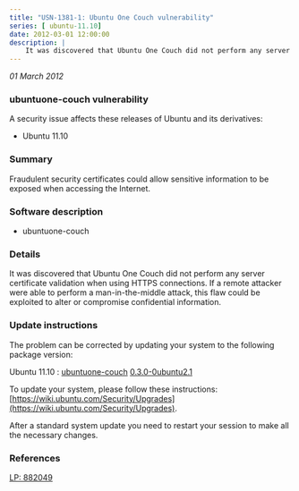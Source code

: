 ```yaml
---
title: "USN-1381-1: Ubuntu One Couch vulnerability"
series: [ ubuntu-11.10]
date: 2012-03-01 12:00:00
description: |
    It was discovered that Ubuntu One Couch did not perform any server certificate validation when using HTTPS connections. If a remote attacker were able to perform a man-in-the-middle attack, this flaw could be exploited to alter or compromise confidential information. 
--- 
```

 
 

*01 March 2012*

### ubuntuone-couch vulnerability

A security issue affects these releases of Ubuntu and its derivatives:

* Ubuntu 11.10

### Summary

Fraudulent security certificates could allow sensitive information to be exposed when accessing the Internet.

### Software description

* ubuntuone-couch 

### Details

It was discovered that Ubuntu One Couch did not perform any server certificate validation when using HTTPS connections. If a remote attacker were able to perform a man-in-the-middle attack, this flaw could be exploited to alter or compromise confidential information. 

### Update instructions

The problem can be corrected by updating your system to the following package version:

Ubuntu 11.10
 : [ubuntuone-couch](https://launchpad.net/ubuntu/+source/ubuntuone-couch) <span> [0.3.0-0ubuntu2.1](https://launchpad.net/ubuntu/+source/ubuntuone-couch/0.3.0-0ubuntu2.1) </span> 

To update your system, please follow these instructions: [https://wiki.ubuntu.com/Security/Upgrades](https://wiki.ubuntu.com/Security/Upgrades).

After a standard system update you need to restart your session to make all the necessary changes. 

### References

 
 [LP: 882049](https://launchpad.net/bugs/882049)
 

